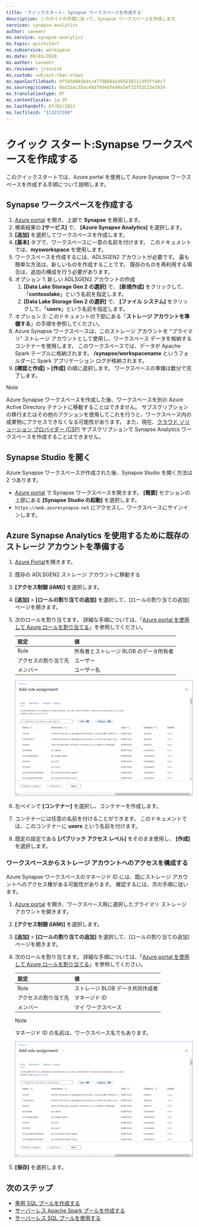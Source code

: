```yaml
---
title: 'クイックスタート: Synapse ワークスペースを作成する'
description: このガイドの手順に従って、Synapse ワークスペースを作成します。
services: synapse-analytics
author: saveenr
ms.service: synapse-analytics
ms.topic: quickstart
ms.subservice: workspace
ms.date: 09/03/2020
ms.author: saveenr
ms.reviewer: jrasnick
ms.custom: subject-rbac-steps
ms.openlocfilehash: 0f593d801bdcc477d6084a395630211393ffa9c7
ms.sourcegitcommit: 6bd31ec35ac44d79debfe98a3ef32fb3522e3934
ms.translationtype: HT
ms.contentlocale: ja-JP
ms.lasthandoff: 07/02/2021
ms.locfileid: "113217289"
---
```

# <a name="quickstart-create-a-synapse-workspace"></a>クイック スタート:Synapse ワークスペースを作成する
このクイックスタートでは、Azure portal を使用して Azure Synapse ワークスペースを作成する手順について説明します。

## <a name="create-a-synapse-workspace"></a>Synapse ワークスペースを作成する

1. [Azure portal](https://portal.azure.com) を開き、上部で **Synapse** を検索します。
1. 検索結果の **[サービス]** で、 **[Azure Synapse Analytics]** を選択します。
1. **[追加]** を選択してワークスペースを作成します。
1. **[基本]** タブで、ワークスペースに一意の名前を付けます。 このドキュメントでは、**mysworkspace** を使用します。
1. ワークスペースを作成するには、ADLSGEN2 アカウントが必要です。 最も簡単な方法は、新しいものを作成することです。 既存のものを再利用する場合は、追加の構成を行う必要があります。 
1. オプション 1: 新しい ADLSGEN2 アカウントの作成 
    1. **[Data Lake Storage Gen 2 の選択]** で、 **[新規作成]** をクリックして、「**contosolake**」という名前を指定します。
    1. **[Data Lake Storage Gen 2 の選択]** で、 **[ファイル システム]** をクリックして、「**users**」という名前を指定します。
1. オプション 2: このドキュメントの下部にある「**ストレージ アカウントを準備する**」の手順を参照してください。
1. Azure Synapse ワークスペースは、このストレージ アカウントを "プライマリ" ストレージ アカウントとして使用し、ワークスペース データを格納するコンテナーを使用します。 このワークスペースでは、データが Apache Spark テーブルに格納されます。 **/synapse/workspacename** というフォルダーに Spark アプリケーション ログが格納されます。
1. **[確認と作成]**  >  **[作成]** の順に選択します。 ワークスペースの準備は数分で完了します。

> [!NOTE]
> Azure Synapse ワークスペースを作成した後、ワークスペースを別の Azure Active Directory テナントに移動することはできません。 サブスクリプションの移行またはその他のアクションを使用してこれを行うと、ワークスペース内の成果物にアクセスできなくなる可能性があります。
> また、現在、[クラウド ソリューション プロバイダー (CSP)](/partner-center/csp-overview) サブスクリプションで Synapse Analytics ワークスペースを作成することはできません。

## <a name="open-synapse-studio"></a>Synapse Studio を開く

Azure Synapse ワークスペースが作成された後、Synapse Studio を開く方法は 2 つあります。

* [Azure portal](https://portal.azure.com) で Synapse ワークスペースを開きます。 **[概要]** セクションの上部にある **[Synapse Studio の起動]** を選択します。
* `https://web.azuresynapse.net` にアクセスし、ワークスペースにサインインします。

## <a name="prepare-an-existing-storage-account-for-use-with-azure-synapse-analytics"></a>Azure Synapse Analytics を使用するために既存のストレージ アカウントを準備する

1. [Azure Portal](https://portal.azure.com)を開きます。
1. 既存の ADLSGEN2 ストレージ アカウントに移動する
1. **[アクセス制御 (IAM)]** を選択します。
1. **[追加]**  >  **[ロールの割り当ての追加]** を選択して、[ロールの割り当ての追加] ページを開きます。
1. 次のロールを割り当てます。 詳細な手順については、「[Azure portal を使用して Azure ロールを割り当てる](../role-based-access-control/role-assignments-portal.md)」を参照してください。
    
    | 設定 | 値 |
    | --- | --- |
    | Role | 所有者とストレージ BLOB のデータ所有者 |
    | アクセスの割り当て先 | ユーザー |
    | メンバー | ユーザー名 |

    ![Azure portal でロール割り当てページを追加します。](../../includes/role-based-access-control/media/add-role-assignment-page.png)
1. 左ペインで **[コンテナー]** を選択し、コンテナーを作成します。
1. コンテナーには任意の名前を付けることができます。 このドキュメントでは、このコンテナーに **users** という名前を付けます。
1. 既定の設定である **[パブリック アクセス レベル]** をそのまま使用し、 **[作成]** を選択します。

### <a name="configure-access-to-the-storage-account-from-your-workspace"></a>ワークスペースからストレージ アカウントへのアクセスを構成する

Azure Synapse ワークスペースのマネージド ID には、既にストレージ アカウントへのアクセス権がある可能性があります。 確認するには、次の手順に従います。

1. [Azure portal](https://portal.azure.com) を開き、ワークスペース用に選択したプライマリ ストレージ アカウントを開きます。
1. **[アクセス制御 (IAM)]** を選択します。
1. **[追加]**  >  **[ロールの割り当ての追加]** を選択して、[ロールの割り当ての追加] ページを開きます。
1. 次のロールを割り当てます。 詳細な手順については、「[Azure portal を使用して Azure ロールを割り当てる](../role-based-access-control/role-assignments-portal.md)」を参照してください。
    
    | 設定 | 値 |
    | --- | --- |
    | Role | ストレージ BLOB データ共同作成者 |
    | アクセスの割り当て先 | マネージド ID |
    | メンバー | マイ ワークスペース  |

    > [!NOTE]
    > マネージド ID の名前は、ワークスペース名でもあります。

    ![Azure portal でロール割り当てページを追加します。](../../includes/role-based-access-control/media/add-role-assignment-page.png)
1. **[保存]** を選択します。

## <a name="next-steps"></a>次のステップ

* [専用 SQL プールを作成する](quickstart-create-sql-pool-studio.md) 
* [サーバーレス Apache Spark プールを作成する](quickstart-create-apache-spark-pool-portal.md)
* [サーバーレス SQL プールを使用する](quickstart-sql-on-demand.md)
